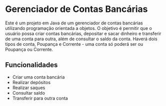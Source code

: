 # Gerenciador de Contas Bancárias
Este é um projeto em Java de um gerenciador de contas bancárias utilizando programação orientada a objetos. O objetivo é permitir que o usuário possa criar contas bancárias, depositar e sacar dinheiro e transferir de uma conta para outra, além de consultar o saldo da conta. Haverá dois tipos de conta, Poupança e Corrente - uma conta só poderá ser ou Poupança ou Corrente.

## Funcionalidades
- Criar uma conta bancária
- Realizar depósitos
- Realizar saques
- Consultar saldo
- Transferir para outra conta
